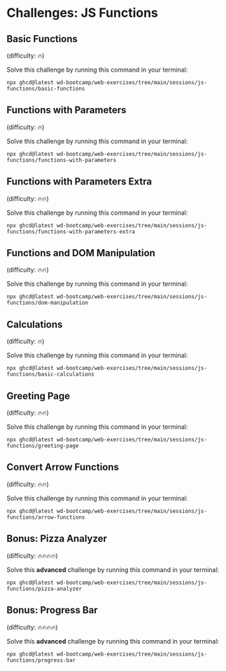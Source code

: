 # Challenges: JS Functions

## Basic Functions

(difficulty: 🔥)

Solve this challenge by running this command in your terminal:

```
npx ghcd@latest wd-bootcamp/web-exercises/tree/main/sessions/js-functions/basic-functions
```

## Functions with Parameters

(difficulty: 🔥)

Solve this challenge by running this command in your terminal:

```
npx ghcd@latest wd-bootcamp/web-exercises/tree/main/sessions/js-functions/functions-with-parameters
```

## Functions with Parameters Extra

(difficulty: 🔥🔥)

Solve this challenge by running this command in your terminal:

```
npx ghcd@latest wd-bootcamp/web-exercises/tree/main/sessions/js-functions/functions-with-parameters-extra
```

## Functions and DOM Manipulation

(difficulty: 🔥🔥)

Solve this challenge by running this command in your terminal:

```
npx ghcd@latest wd-bootcamp/web-exercises/tree/main/sessions/js-functions/dom-manipulation
```

## Calculations

(difficulty: 🔥)

Solve this challenge by running this command in your terminal:

```
npx ghcd@latest wd-bootcamp/web-exercises/tree/main/sessions/js-functions/basic-calculations
```

## Greeting Page

(difficulty: 🔥🔥)

Solve this challenge by running this command in your terminal:

```
npx ghcd@latest wd-bootcamp/web-exercises/tree/main/sessions/js-functions/greeting-page
```

## Convert Arrow Functions

(difficulty: 🔥🔥)

Solve this challenge by running this command in your terminal:

```
npx ghcd@latest wd-bootcamp/web-exercises/tree/main/sessions/js-functions/arrow-functions
```

## Bonus: Pizza Analyzer

(difficulty: 🔥🔥🔥🔥)

Solve this **advanced** challenge by running this command in your terminal:

```
npx ghcd@latest wd-bootcamp/web-exercises/tree/main/sessions/js-functions/pizza-analyzer
```

## Bonus: Progress Bar

(difficulty: 🔥🔥🔥🔥)

Solve this **advanced** challenge by running this command in your terminal:

```
npx ghcd@latest wd-bootcamp/web-exercises/tree/main/sessions/js-functions/progress-bar
```
